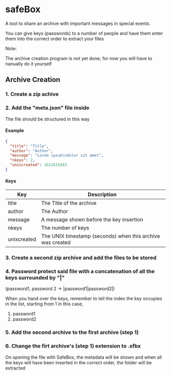 # safeBox
A tool to share an archive with important messages in special events.

You can give keys (passwords) to a number of people and have them enter them into the correct order to extract your files

Note:

The archive creation program is not yet done, for now you will have to nanually do it yourself
## Archive Creation
### 1. Create a zip achive
### 2.  Add the "meta.json" file inside
The file should be structured in this way
#### Example
```JSON
{
  "title": "Title",
  "author": "Author",
  "message": "Lorem ipsum\ndolor sit amet",
  "nkeys": 2,
  "unixcreated": 1612619383
}
```
#### Keys
|Key|Description|
|-----|-----|
|title|The Title of the archive|
|author|The Author|
|message|A message shown before the key insertion|
|nkeys|The number of keys|
|unixcreated|The UNIX timestamp (seconds) when this archive was created|
### 3. Create a second zip archive and add the files to be stored
### 4. Password protect said file with a concatenation of all the keys surrounded by "|"
(password1, password 2 -> |password1|password2|)

When you hand over the keys, remember to tell the index the key occupies in the list, starting from 1
in this case, 
1. password1
2. password2
### 5. Add the second archive to the first archive (step 1)
### 6. Change the firt archive's (step 1) extension to .sfbx


On opening the file with SafeBox, the metadata will be shown and when all the keys will have been inserted in the correct order, the folder will be extracted
